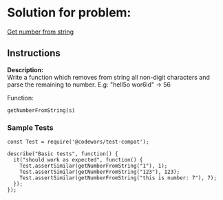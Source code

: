 # Solution for problem:

[Get number from string](https://www.codewars.com/kata/57a37f3cbb99449513000cd8)

## Instructions

**Description:**  
Write a function which removes from string all non-digit characters and parse the remaining to number. E.g: "hell5o wor6ld" -> 56

Function:

```plaintext
getNumberFromString(s)
```

### Sample Tests

```plaintext
const Test = require('@codewars/test-compat');

describe("Basic tests", function() {
  it("should work as expected", function() {
    Test.assertSimilar(getNumberFromString("1"), 1);
    Test.assertSimilar(getNumberFromString("123"), 123);
    Test.assertSimilar(getNumberFromString("this is number: 7"), 7);
  });
});
```

